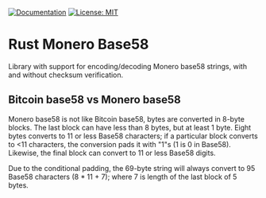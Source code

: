 [![Documentation](https://docs.rs/base58-monero/badge.svg)](https://docs.rs/base58-monero) [![License: MIT](https://img.shields.io/badge/License-MIT-yellow.svg)](https://opensource.org/licenses/MIT)

Rust Monero Base58
===

Library with support for encoding/decoding Monero base58 strings, with and without checksum verification.


## Bitcoin base58 vs Monero base58

Monero base58 is not like Bitcoin base58, bytes are converted in 8-byte blocks. The last block
can have less than 8 bytes, but at least 1 byte. Eight bytes converts to 11 or less Base58
characters; if a particular block converts to <11 characters, the conversion pads it with "1"s
(1 is 0 in Base58). Likewise, the final block can convert to 11 or less Base58 digits.

Due to the conditional padding, the 69-byte string will always convert to 95 Base58 characters
(8 * 11 + 7); where 7 is length of the last block of 5 bytes.
